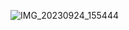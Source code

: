 ![IMG_20230924_155444](https://github.com/Kavin0327/Street_Light_Automation/assets/121722829/5028a51c-64d0-4528-87df-742069aaf0d9)
